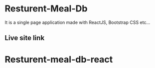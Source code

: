 # Resturent-Meal-Db

It is a single page application made with ReactJS, Bootstrap CSS etc...
## Live site link



# Resturent-meal-db-react
